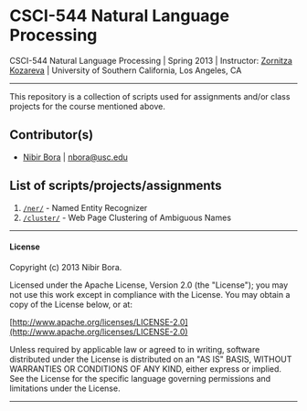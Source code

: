 # CSCI-544 Natural Language Processing


CSCI-544 Natural Language Processing
| Spring 2013
| Instructor: [Zornitza Kozareva](http://www.isi.edu/~kozareva/)
| University of Southern California, Los Angeles, CA

---

This repository is a collection of scripts used for assignments and/or class projects for the course mentioned above.

## Contributor(s)

* [Nibir Bora](http://nibir.me/) | <nbora@usc.edu>


## List of scripts/projects/assignments

1. [`/ner/`](https://github.com/nibirbora/544nlp/tree/master/ner) - Named Entity Recognizer
2. [`/cluster/`](https://github.com/nibirbora/544nlp/tree/master/cluster) - Web Page Clustering of Ambiguous Names

---
#### License

Copyright (c) 2013 Nibir Bora.

Licensed under the Apache License, Version 2.0 (the "License");
you may not use this work except in compliance with the License.
You may obtain a copy of the License below, or at:

[http://www.apache.org/licenses/LICENSE-2.0](http://www.apache.org/licenses/LICENSE-2.0)

Unless required by applicable law or agreed to in writing, software
distributed under the License is distributed on an "AS IS" BASIS,
WITHOUT WARRANTIES OR CONDITIONS OF ANY KIND, either express or implied.
See the License for the specific language governing permissions and
limitations under the License.

---
	
	
